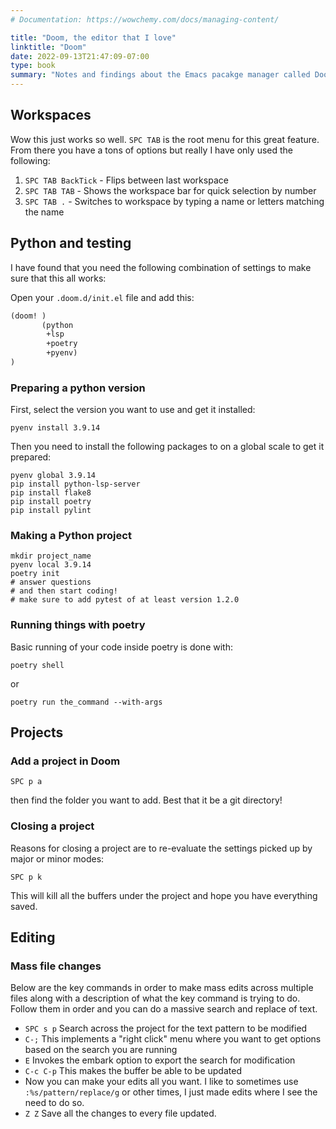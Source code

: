 ```yaml
---
# Documentation: https://wowchemy.com/docs/managing-content/

title: "Doom, the editor that I love"
linktitle: "Doom"
date: 2022-09-13T21:47:09-07:00
type: book
summary: "Notes and findings about the Emacs pacakge manager called Doom."
---
```


## Workspaces

Wow this just works so well. `SPC TAB` is the root menu for this great feature. From there you have a tons of options but really I have only used the following:

1. `SPC TAB BackTick` - Flips between last workspace
1. `SPC TAB TAB` - Shows the workspace bar for quick selection by number
1. `SPC TAB .` - Switches to workspace by typing a name or letters matching the name

## Python and testing

I have found that you need the following combination of settings to make sure that this all works:

Open your `.doom.d/init.el` file and add this:

```lisp
(doom! )
       (python
        +lsp
        +poetry
        +pyenv)
)

```

### Preparing a python version

First, select the version you want to use and get it installed:

```
pyenv install 3.9.14
```

Then you need to install the following packages to on a global scale to get it prepared:

```
pyenv global 3.9.14
pip install python-lsp-server
pip install flake8
pip install poetry
pip install pylint
```

### Making a Python project

```
mkdir project_name
pyenv local 3.9.14
poetry init
# answer questions
# and then start coding!
# make sure to add pytest of at least version 1.2.0
```

### Running things with poetry

Basic running of your code inside poetry is done with:

```
poetry shell
```

or

```
poetry run the_command --with-args
```

## Projects

### Add a project in Doom

```
SPC p a
```

then find the folder you want to add. Best that it be a git directory!

### Closing a project

Reasons for closing a project are to re-evaluate the settings picked up by major or minor modes:

```
SPC p k
```

This will kill all the buffers under the project and hope you have everything saved.


## Editing

### Mass file changes

Below are the key commands in order to make mass edits across multiple files along with a description of what the key command is trying to do. Follow them in order and you can do a massive search and replace of text.

- `SPC s p` Search across the project for the text pattern to be modified
- `C-;` This implements a "right click" menu where you want to get options based on the search you are running
- `E` Invokes the embark option to export the search for modification
- `C-c C-p` This makes the buffer be able to be updated
-  Now you can make your edits all you want. I like to sometimes use `:%s/pattern/replace/g` or other times, I just made edits where I see the need to do so.
- `Z Z` Save all the changes to every file updated.

